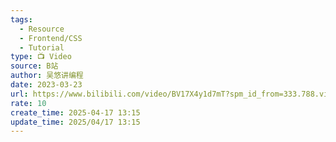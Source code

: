 ```yaml
---
tags:
  - Resource
  - Frontend/CSS
  - Tutorial
type: 📺 Video
source: B站
author: 吴悠讲编程
date: 2023-03-23
url: https://www.bilibili.com/video/BV17X4y1d7mT?spm_id_from=333.788.videopod.sections&vd_source=bf3d4320498e90d36e1361cc18b45e48
rate: 10
create_time: 2025-04-17 13:15
update_time: 2025/04/17 13:15
---
```

